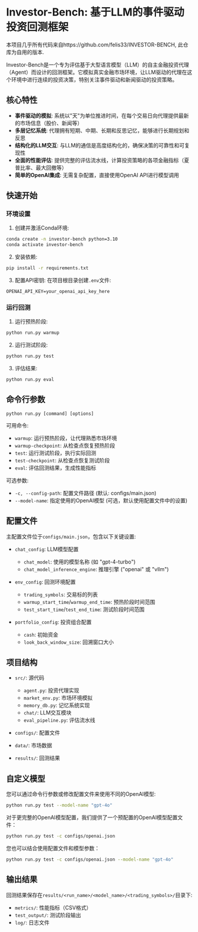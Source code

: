# Investor-Bench: 基于LLM的事件驱动投资回测框架

本项目几乎所有代码来自https://github.com/felis33/INVESTOR-BENCH, 此仓库为自用的版本. 

Investor-Bench是一个专为评估基于大型语言模型（LLM）的自主金融投资代理（Agent）而设计的回测框架。它模拟真实金融市场环境，让LLM驱动的代理在这个环境中进行连续的投资决策，特别关注事件驱动和新闻驱动的投资策略。

## 核心特性

- **事件驱动的模拟**: 系统以"天"为单位推进时间，在每个交易日向代理提供最新的市场信息（股价、新闻等）
- **多层记忆系统**: 代理拥有短期、中期、长期和反思记忆，能够进行长期规划和反思
- **结构化的LLM交互**: 与LLM的通信是高度结构化的，确保决策的可靠性和可复现性
- **全面的性能评估**: 提供完整的评估流水线，计算投资策略的各项金融指标（夏普比率、最大回撤等）
- **简单的OpenAI集成**: 无需复杂配置，直接使用OpenAI API进行模型调用

## 快速开始

### 环境设置

1. 创建并激活Conda环境:
```bash
conda create -n investor-bench python=3.10
conda activate investor-bench
```

2. 安装依赖:
```bash
pip install -r requirements.txt
```

3. 配置API密钥:
在项目根目录创建`.env`文件:
```
OPENAI_API_KEY=your_openai_api_key_here
```

### 运行回测

1. 运行预热阶段:
```bash
python run.py warmup
```

2. 运行测试阶段:
```bash
python run.py test
```

3. 评估结果:
```bash
python run.py eval
```

## 命令行参数

```
python run.py [command] [options]
```

可用命令:
- `warmup`: 运行预热阶段，让代理熟悉市场环境
- `warmup-checkpoint`: 从检查点恢复预热阶段
- `test`: 运行测试阶段，执行实际回测
- `test-checkpoint`: 从检查点恢复测试阶段
- `eval`: 评估回测结果，生成性能指标

可选参数:
- `-c, --config-path`: 配置文件路径 (默认: configs/main.json)
- `--model-name`: 指定使用的OpenAI模型 (可选，默认使用配置文件中的设置)

## 配置文件

主配置文件位于`configs/main.json`，包含以下关键设置:

- `chat_config`: LLM模型配置
  - `chat_model`: 使用的模型名称 (如 "gpt-4-turbo")
  - `chat_model_inference_engine`: 推理引擎 ("openai" 或 "vllm")
  
- `env_config`: 回测环境配置
  - `trading_symbols`: 交易标的列表
  - `warmup_start_time`/`warmup_end_time`: 预热阶段时间范围
  - `test_start_time`/`test_end_time`: 测试阶段时间范围

- `portfolio_config`: 投资组合配置
  - `cash`: 初始资金
  - `look_back_window_size`: 回溯窗口大小

## 项目结构

- `src/`: 源代码
  - `agent.py`: 投资代理实现
  - `market_env.py`: 市场环境模拟
  - `memory_db.py`: 记忆系统实现
  - `chat/`: LLM交互模块
  - `eval_pipeline.py`: 评估流水线

- `configs/`: 配置文件
- `data/`: 市场数据
- `results/`: 回测结果

## 自定义模型

您可以通过命令行参数或修改配置文件来使用不同的OpenAI模型:

```bash
python run.py test --model-name "gpt-4o"
```

对于更完整的OpenAI模型配置，我们提供了一个预配置的OpenAI模型配置文件：

```bash
python run.py test -c configs/openai.json
```

您也可以结合使用配置文件和模型参数：

```bash
python run.py test -c configs/openai.json --model-name "gpt-4o"
```

## 输出结果

回测结果保存在`results/<run_name>/<model_name>/<trading_symbols>/`目录下:

- `metrics/`: 性能指标（CSV格式）
- `test_output/`: 测试阶段输出
- `log/`: 日志文件 